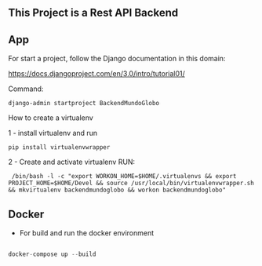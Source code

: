 ## This Project is a Rest API Backend

## App

For start a project, follow the Django documentation in this domain:

https://docs.djangoproject.com/en/3.0/intro/tutorial01/

Command:

```
django-admin startproject BackendMundoGlobo
```

How to create a virtualenv

1 - install virtualenv and run 

```
pip install virtualenvwrapper
```
2 - Create and activate virtualenv RUN:

```
 /bin/bash -l -c "export WORKON_HOME=$HOME/.virtualenvs && export PROJECT_HOME=$HOME/Devel && source /usr/local/bin/virtualenvwrapper.sh && mkvirtualenv backendmundoglobo && workon backendmundoglobo"
```

## Docker

* For build and run the docker environment

```python

docker-compose up --build

```
